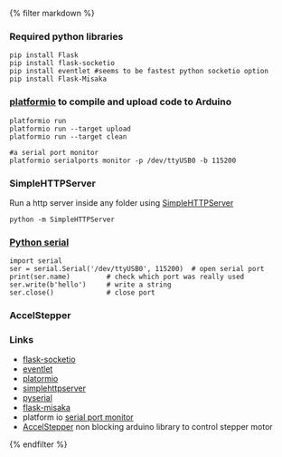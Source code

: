 
{% filter markdown %}

### Required python libraries

~~~
pip install Flask
pip install flask-socketio
pip install eventlet #seems to be fastest python socketio option
pip install Flask-Misaka
~~~

### [platformio][1] to compile and upload code to Arduino

~~~
platformio run
platformio run --target upload
platformio run --target clean

#a serial port monitor
platformio serialports monitor -p /dev/ttyUSB0 -b 115200 

~~~

### SimpleHTTPServer

Run a http server inside any folder using [SimpleHTTPServer][2]

~~~
python -m SimpleHTTPServer
~~~

### [Python serial][3]

~~~
import serial
ser = serial.Serial('/dev/ttyUSB0', 115200)  # open serial port
print(ser.name)         # check which port was really used
ser.write(b'hello')     # write a string
ser.close()             # close port
~~~

### AccelStepper

### Links

  - [flask-socketio][5]
  - [eventlet][6]
  - [platormio][1]
  - [simplehttpserver][2]
  - [pyserial][3]
  - [flask-misaka][4]
  - platform io [serial port monitor][7]
  - [AccelStepper][8] non blocking arduino library to control stepper motor
    
[1]: http://platformio.org/#!/
[2]: https://docs.python.org/2/library/simplehttpserver.html
[3]: https://pythonhosted.org/pyserial/shortintro.html
[4]: https://flask-misaka.readthedocs.org
[5]: https://flask-socketio.readthedocs.org/en/latest/
[6]: http://eventlet.net
[7]: http://docs.platformio.org/en/latest/userguide/cmd_serialports.html#platformio-serialports-monitor
[8]: http://www.airspayce.com/mikem/arduino/AccelStepper/index.html

{% endfilter %}
